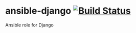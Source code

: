 # ansible-django [![Build Status](https://travis-ci.org/futurice/ansible-django.svg?branch=master)](https://travis-ci.org/futurice/ansible-django)
Ansible role for Django
